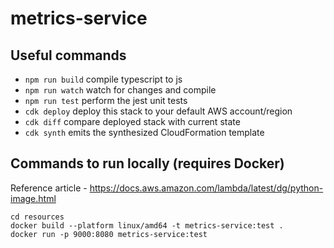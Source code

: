 # metrics-service

## Useful commands

- `npm run build` compile typescript to js
- `npm run watch` watch for changes and compile
- `npm run test` perform the jest unit tests
- `cdk deploy` deploy this stack to your default AWS account/region
- `cdk diff` compare deployed stack with current state
- `cdk synth` emits the synthesized CloudFormation template

## Commands to run locally (requires Docker)

Reference article - https://docs.aws.amazon.com/lambda/latest/dg/python-image.html

```
cd resources
docker build --platform linux/amd64 -t metrics-service:test .
docker run -p 9000:8080 metrics-service:test
```
